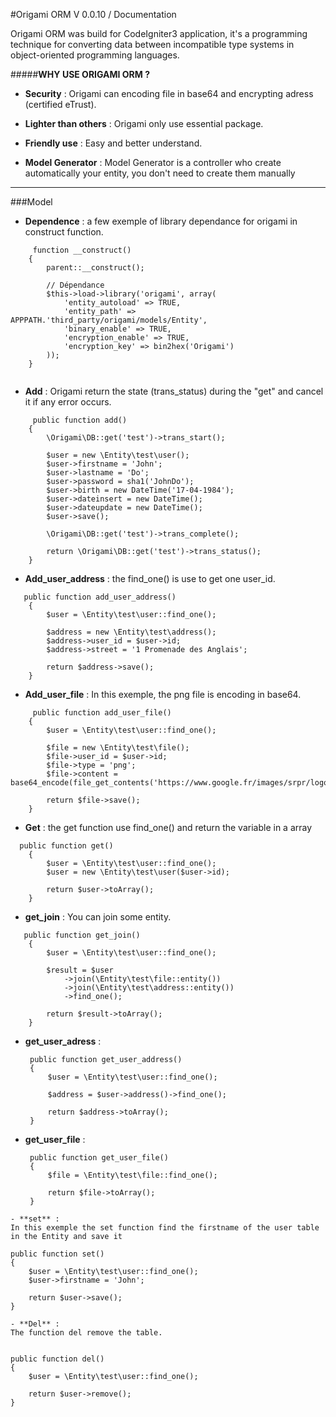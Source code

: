 
#Origami ORM V 0.0.10 / Documentation


Origami ORM was build for CodeIgniter3 application, it's a programming technique for converting data between 
incompatible type systems in object-oriented programming languages.

#####**WHY USE ORIGAMI ORM ?**

  * **Security** : 
      Origami can encoding file in base64 and encrypting adress (certified eTrust).
  
  * **Lighter than others** :
      Origami only use essential package.

  * **Friendly use** :
      Easy and better understand.
      

  * **Model Generator** :
      Model Generator is a controller who create automatically your entity, you don't need to create them manually
                                  
----------
 
###Model
 



- **Dependence** :
a few exemple of library dependance for origami in construct function.

```
     function __construct()
    {
        parent::__construct();

        // Dépendance
        $this->load->library('origami', array(
            'entity_autoload' => TRUE,
            'entity_path' => APPPATH.'third_party/origami/models/Entity',
            'binary_enable' => TRUE,
            'encryption_enable' => TRUE,
            'encryption_key' => bin2hex('Origami')
        ));
    }
    
```
- **Add** :
Origami return the state (trans_status) during the "get" and cancel it if any error occurs.
     
```
     public function add()
    {
        \Origami\DB::get('test')->trans_start();

        $user = new \Entity\test\user();
        $user->firstname = 'John';
        $user->lastname = 'Do';
        $user->password = sha1('JohnDo');
        $user->birth = new DateTime('17-04-1984');
        $user->dateinsert = new DateTime();
        $user->dateupdate = new DateTime();
        $user->save();
        
        \Origami\DB::get('test')->trans_complete();
        
        return \Origami\DB::get('test')->trans_status();
    }
```
- **Add_user_address** : 
 the find_one() is use to get one user_id.
   
```
   public function add_user_address()
    {
        $user = \Entity\test\user::find_one();

        $address = new \Entity\test\address();
        $address->user_id = $user->id;
        $address->street = '1 Promenade des Anglais';
        
        return $address->save();
    }
```

- **Add_user_file** :
  In this exemple, the png file is encoding in base64.

```
     public function add_user_file()
    {
        $user = \Entity\test\user::find_one();

        $file = new \Entity\test\file();
        $file->user_id = $user->id;
        $file->type = 'png';
        $file->content = base64_encode(file_get_contents('https://www.google.fr/images/srpr/logo11w.png'));

        return $file->save();
    }
```
 
- **Get** :
 the get function use find_one() and return the variable in a array

```
  public function get()
    {
        $user = \Entity\test\user::find_one();
        $user = new \Entity\test\user($user->id);
        
        return $user->toArray();
    }
```
 
- **get_join** :
 You can join some entity.

```
   public function get_join()
    {
        $user = \Entity\test\user::find_one();

        $result = $user
            ->join(\Entity\test\file::entity())
            ->join(\Entity\test\address::entity())
            ->find_one();

        return $result->toArray();
    }
```
 - **get_user_adress** :
 
   ```
    public function get_user_address()
    {
        $user = \Entity\test\user::find_one();
        
        $address = $user->address()->find_one();

        return $address->toArray();
    }
    ```
 - **get_user_file** :
 
   ```
    public function get_user_file()
    {
        $file = \Entity\test\file::find_one();
        
        return $file->toArray();
    }
 ```
- **set** :
In this exemple the set function find the firstname of the user table in the Entity and save it
```
    public function set()
    {
        $user = \Entity\test\user::find_one();
        $user->firstname = 'John';

        return $user->save();
    }
 ```
 - **Del** :
The function del remove the table.
  
```
    public function del()
    {
        $user = \Entity\test\user::find_one();

        return $user->remove();
    }
```

 
